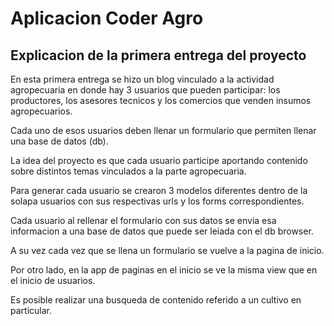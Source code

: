 # Aplicacion Coder Agro

## Explicacion de la primera entrega del proyecto

En esta primera entrega se hizo un blog vinculado a la actividad agropecuaria en donde hay 3 usuarios que pueden participar: los productores, los asesores tecnicos y los comercios que venden insumos agropecuarios.

Cada uno de esos usuarios deben llenar un formulario que permiten llenar una base de datos (db). 

La idea del proyecto es que cada usuario participe aportando contenido sobre distintos temas vinculados a la parte agropecuaria.

Para generar cada usuario se crearon 3 modelos diferentes dentro de la solapa usuarios con sus respectivas urls y los forms correspondientes.

Cada usuario al rellenar el formulario con sus datos se envia esa informacion a una base de datos que puede ser leiada con el db browser.

A su vez cada vez que se llena un formulario se vuelve a la pagina de inicio.

Por otro lado, en la app de paginas en el inicio se ve la misma view que en el inicio de usuarios. 

Es posible realizar una busqueda de contenido referido a un cultivo en particular. 
